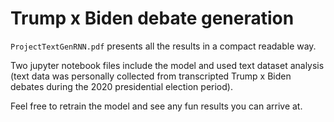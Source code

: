 # Trump x Biden debate generation

`ProjectTextGenRNN.pdf` presents all the results in a compact readable way.

Two jupyter notebook files include the model and used text dataset analysis (text data was personally collected from transcripted Trump x Biden debates during the 2020 presidential election period).

Feel free to retrain the model and see any fun results you can arrive at. 
